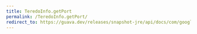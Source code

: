 ```yaml
---
title: TeredoInfo.getPort
permalink: /TeredoInfo.getPort/
redirect_to: https://guava.dev/releases/snapshot-jre/api/docs/com/google/common/net/InetAddresses.TeredoInfo.html#getPort--
---
```

